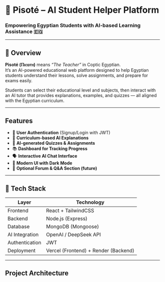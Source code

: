 # 🧠 Pisoté – AI Student Helper Platform

### Empowering Egyptian Students with AI-based Learning Assistance 🇪🇬

---

## 📘 Overview
**Pisoté (Ⲡⲓⲥⲱⲧⲏ)** means *“The Teacher”* in Coptic Egyptian.  
It’s an AI-powered educational web platform designed to help Egyptian students understand their lessons, solve assignments, and prepare for exams easily.

Students can select their educational level and subjects, then interact with an AI tutor that provides explanations, examples, and quizzes — all aligned with the Egyptian curriculum.

---

##  Features

- 👤 **User Authentication** (Signup/Login with JWT)
- 🧮 **Curriculum-based AI Explanations**
- 📝 **AI-generated Quizzes & Assignments**
- 📚 **Dashboard for Tracking Progress**
- 🗣️ **Interactive AI Chat Interface**
- 🌙 **Modern UI with Dark Mode**
- 🔔 **Optional Forum & Q&A Section (future)**

---

## 🧩 Tech Stack

| Layer | Technology |
|--------|-------------|
| Frontend | React + TailwindCSS |
| Backend | Node.js (Express) |
| Database | MongoDB (Mongoose) |
| AI Integration | OpenAI / DeepSeek API |
| Authentication | JWT |
| Deployment | Vercel (Frontend) + Render (Backend) |

---

## Project Architecture

